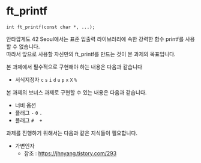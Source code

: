 # ft_printf

```
int ft_printf(const char *, ...);
```

안타깝게도 42 Seoul에서는 표준 입출력 라이브러리에 속한 강력한 함수 printf를 사용할 수 없습니다. <br/>
따라서 앞으로 사용할 자신만의 ft_printf를 만드는 것이 본 과제의 목표입니다. <br/>

본 과제에서 필수적으로 구현해야 하는 내용은 다음과 같습니다
* 서식지정자 `c` `s` `i` `d` `u` `p` `x` `X` `%`

본 과제의 보너스 과제로 구현할 수 있는 내용은 다음과 같습니다.
* 너비 옵션
* 플래그 `-` `0` `.`
* 플래그 `#` ` ` `+`

과제를 진행하기 위해서는 다음과 같은 지식들이 필요합니다.
* 가변인자
	* 참조 : https://jhnyang.tistory.com/293
